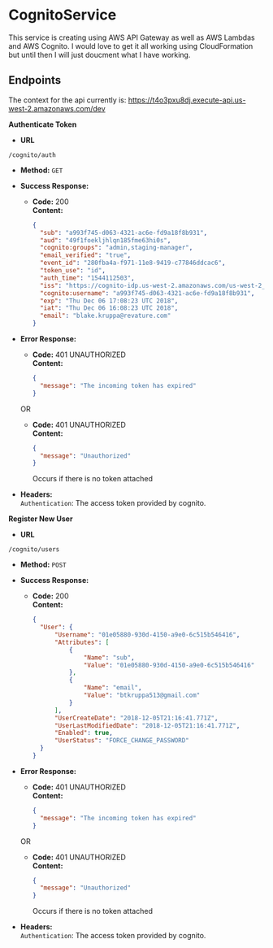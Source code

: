 # CognitoService
This service is creating using AWS API Gateway as well as AWS Lambdas and AWS Cognito. I would love to get it all working using CloudFormation but until then I will just doucment what I have working.

## Endpoints
  The context for the api currently is: https://t4o3pxu8dj.execute-api.us-west-2.amazonaws.com/dev

**Authenticate Token**

* **URL**

 `/cognito/auth`

* **Method:**
  `GET`

* **Success Response:**
  * **Code:** 200  
    **Content:** 
    ```json
    {  
      "sub": "a993f745-d063-4321-ac6e-fd9a18f8b931",  
      "aud": "49f1foekljhlqn185fme63hi0s",  
      "cognito:groups": "admin,staging-manager",  
      "email_verified": "true",  
      "event_id": "280fba4a-f971-11e8-9419-c77846ddcac6",  
      "token_use": "id",  
      "auth_time": "1544112503",  
      "iss": "https://cognito-idp.us-west-2.amazonaws.com/us-west-2_8b6WpHm1z",  
      "cognito:username": "a993f745-d063-4321-ac6e-fd9a18f8b931",  
      "exp": "Thu Dec 06 17:08:23 UTC 2018",  
      "iat": "Thu Dec 06 16:08:23 UTC 2018",  
      "email": "blake.kruppa@revature.com"  
    }
    ```  
 
* **Error Response:**

  * **Code:** 401 UNAUTHORIZED <br />
    **Content:** 
    ```json
    {
      "message": "The incoming token has expired"
    }
    ```

  OR 
 
  * **Code:** 401 UNAUTHORIZED <br />
    **Content:** 
    ```json
    {
      "message": "Unauthorized"
    }
    ```    
    Occurs if there is no token attached


* **Headers:**  
   `Authentication`: The access token provided by cognito.


**Register New User**

* **URL**

 `/cognito/users`

* **Method:**
  `POST`

* **Success Response:**
  * **Code:** 200  
    **Content:** 
    ```json
    {
      "User": {
          "Username": "01e05880-930d-4150-a9e0-6c515b546416",
          "Attributes": [
              {
                  "Name": "sub",
                  "Value": "01e05880-930d-4150-a9e0-6c515b546416"
              },
              {
                  "Name": "email",
                  "Value": "btkruppa513@gmail.com"
              }
          ],
          "UserCreateDate": "2018-12-05T21:16:41.771Z",
          "UserLastModifiedDate": "2018-12-05T21:16:41.771Z",
          "Enabled": true,
          "UserStatus": "FORCE_CHANGE_PASSWORD"
      }
    }
    ```
 
* **Error Response:**

  * **Code:** 401 UNAUTHORIZED <br />
    **Content:** 
    ```json
    {
      "message": "The incoming token has expired"
    }
    ```

  OR 
 
  * **Code:** 401 UNAUTHORIZED <br />
    **Content:** 
    ```json
    {
      "message": "Unauthorized"
    }
    ```    
    Occurs if there is no token attached


* **Headers:**  
   `Authentication`: The access token provided by cognito.
